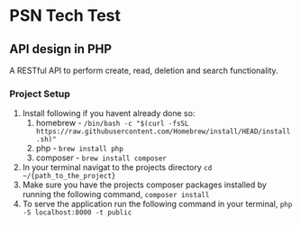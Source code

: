 # PSN Tech Test 
## API design in PHP

A RESTful API to perform create, read, deletion and search functionality.

### Project Setup

1. Install following if you havent already done so:
    1. homebrew - `/bin/bash -c "$(curl -fsSL https://raw.githubusercontent.com/Homebrew/install/HEAD/install.sh)"`
    2. php - `brew install php`
    3. composer - `brew install composer`
2. In your terminal navigat to the projects directory `cd ~/{path_to_the_project}`
3. Make sure you have the projects composer packages installed by running the following command, `composer install`
4. To serve the application run the following command in your terminal, `php -S localhost:8000 -t public`